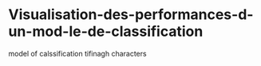# Visualisation-des-performances-d-un-mod-le-de-classification
model of calssification tifinagh characters
